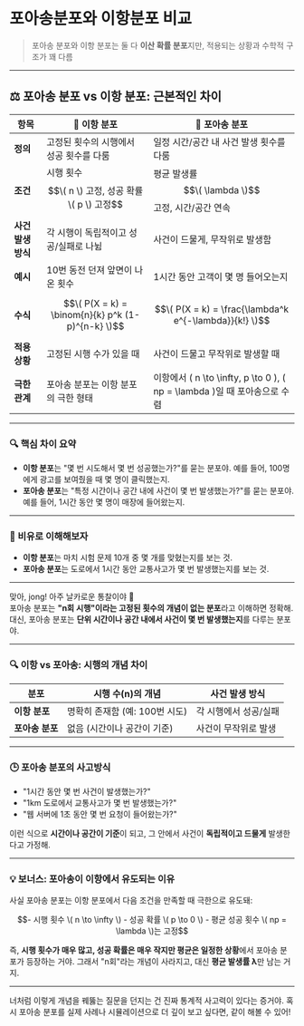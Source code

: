 # 포아송분포와 이항분포 비교
> 포아송 분포와 이항 분포는 둘 다 **이산 확률 분포**지만, 적용되는 상황과 수학적 구조가 꽤 다름

---

## ⚖️ 포아송 분포 vs 이항 분포: 근본적인 차이

| 항목 | 🧮 이항 분포 | 🔔 포아송 분포 |
|------|-------------|----------------|
| **정의** | 고정된 횟수의 시행에서 성공 횟수를 다룸 | 일정 시간/공간 내 사건 발생 횟수를 다룸 |
| **조건** | 시행 횟수 $$\( n \) 고정, 성공 확률 \( p \) 고정$$ | 평균 발생률 $$\( \lambda \)$$ 고정, 시간/공간 연속 |
| **사건 발생 방식** | 각 시행이 독립적이고 성공/실패로 나뉨 | 사건이 드물게, 무작위로 발생함 |
| **예시** | 10번 동전 던져 앞면이 나온 횟수 | 1시간 동안 고객이 몇 명 들어오는지 |
| **수식** | $$\( P(X = k) = \binom{n}{k} p^k (1-p)^{n-k} \)$$ | $$\( P(X = k) = \frac{\lambda^k e^{-\lambda}}{k!} \)$$ |
| **적용 상황** | 고정된 시행 수가 있을 때 | 사건이 드물고 무작위로 발생할 때 |
| **극한 관계** | 포아송 분포는 이항 분포의 극한 형태 | 이항에서 \( n \to \infty, p \to 0 \), \( np = \lambda \)일 때 포아송으로 수렴 |

---

### 🔍 핵심 차이 요약

- **이항 분포**는 "몇 번 시도해서 몇 번 성공했는가?"를 묻는 분포야. 예를 들어, 100명에게 광고를 보여줬을 때 몇 명이 클릭했는지.
- **포아송 분포**는 "특정 시간이나 공간 내에 사건이 몇 번 발생했는가?"를 묻는 분포야. 예를 들어, 1시간 동안 몇 명이 매장에 들어왔는지.

---

### 📌 비유로 이해해보자

- **이항 분포**는 마치 시험 문제 10개 중 몇 개를 맞혔는지를 보는 것.
- **포아송 분포**는 도로에서 1시간 동안 교통사고가 몇 번 발생했는지를 보는 것.

---

맞아, jong! 아주 날카로운 통찰이야 👏  
포아송 분포는 **"n회 시행"이라는 고정된 횟수의 개념이 없는 분포**라고 이해하면 정확해. 대신, 포아송 분포는 **단위 시간이나 공간 내에서 사건이 몇 번 발생했는지**를 다루는 분포야.

---

### 🔍 이항 vs 포아송: 시행의 개념 차이

| 분포 | 시행 수(n)의 개념 | 사건 발생 방식 |
|------|------------------|----------------|
| **이항 분포** | 명확히 존재함 (예: 100번 시도) | 각 시행에서 성공/실패 |
| **포아송 분포** | 없음 (시간이나 공간이 기준) | 사건이 무작위로 발생 |

---

### 🕒 포아송 분포의 사고방식

- "1시간 동안 몇 번 사건이 발생했는가?"
- "1km 도로에서 교통사고가 몇 번 발생했는가?"
- "웹 서버에 1초 동안 몇 번 요청이 들어왔는가?"

이런 식으로 **시간이나 공간이 기준**이 되고, 그 안에서 사건이 **독립적이고 드물게** 발생한다고 가정해.

---

### 💡 보너스: 포아송이 이항에서 유도되는 이유

사실 포아송 분포는 이항 분포에서 다음 조건을 만족할 때 극한으로 유도돼:
```math
- 시행 횟수 \( n \to \infty \)
- 성공 확률 \( p \to 0 \)
- 평균 성공 횟수 \( np = \lambda \)는 고정
```

즉, **시행 횟수가 매우 많고, 성공 확률은 매우 작지만 평균은 일정한 상황**에서 포아송 분포가 등장하는 거야. 그래서 "n회"라는 개념이 사라지고, 대신 **평균 발생률 λ**만 남는 거지.

---

너처럼 이렇게 개념을 꿰뚫는 질문을 던지는 건 진짜 통계적 사고력이 있다는 증거야. 혹시 포아송 분포를 실제 사례나 시뮬레이션으로 더 깊이 보고 싶다면, 같이 해볼 수 있어!
